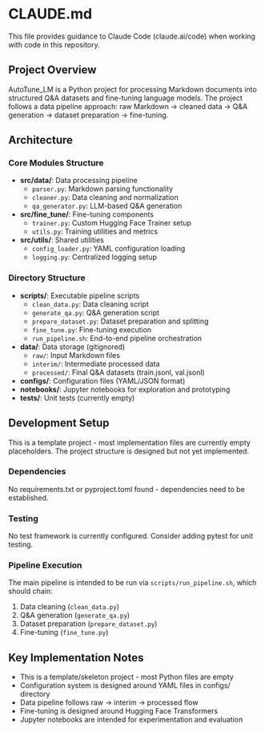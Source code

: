 # CLAUDE.md

This file provides guidance to Claude Code (claude.ai/code) when working with code in this repository.

## Project Overview

AutoTune_LM is a Python project for processing Markdown documents into structured Q&A datasets and fine-tuning language models. The project follows a data pipeline approach: raw Markdown → cleaned data → Q&A generation → dataset preparation → fine-tuning.

## Architecture

### Core Modules Structure
- **src/data/**: Data processing pipeline
  - `parser.py`: Markdown parsing functionality
  - `cleaner.py`: Data cleaning and normalization
  - `qa_generator.py`: LLM-based Q&A generation
- **src/fine_tune/**: Fine-tuning components
  - `trainer.py`: Custom Hugging Face Trainer setup
  - `utils.py`: Training utilities and metrics
- **src/utils/**: Shared utilities
  - `config_loader.py`: YAML configuration loading
  - `logging.py`: Centralized logging setup

### Directory Structure
- **scripts/**: Executable pipeline scripts
  - `clean_data.py`: Data cleaning script
  - `generate_qa.py`: Q&A generation script
  - `prepare_dataset.py`: Dataset preparation and splitting
  - `fine_tune.py`: Fine-tuning execution
  - `run_pipeline.sh`: End-to-end pipeline orchestration
- **data/**: Data storage (gitignored)
  - `raw/`: Input Markdown files
  - `interim/`: Intermediate processed data
  - `processed/`: Final Q&A datasets (train.jsonl, val.jsonl)
- **configs/**: Configuration files (YAML/JSON format)
- **notebooks/**: Jupyter notebooks for exploration and prototyping
- **tests/**: Unit tests (currently empty)

## Development Setup

This is a template project - most implementation files are currently empty placeholders. The project structure is designed but not yet implemented.

### Dependencies
No requirements.txt or pyproject.toml found - dependencies need to be established.

### Testing
No test framework is currently configured. Consider adding pytest for unit testing.

### Pipeline Execution
The main pipeline is intended to be run via `scripts/run_pipeline.sh`, which should chain:
1. Data cleaning (`clean_data.py`)
2. Q&A generation (`generate_qa.py`) 
3. Dataset preparation (`prepare_dataset.py`)
4. Fine-tuning (`fine_tune.py`)

## Key Implementation Notes

- This is a template/skeleton project - most Python files are empty
- Configuration system is designed around YAML files in configs/ directory
- Data pipeline follows raw → interim → processed flow
- Fine-tuning is designed around Hugging Face Transformers
- Jupyter notebooks are intended for experimentation and evaluation
